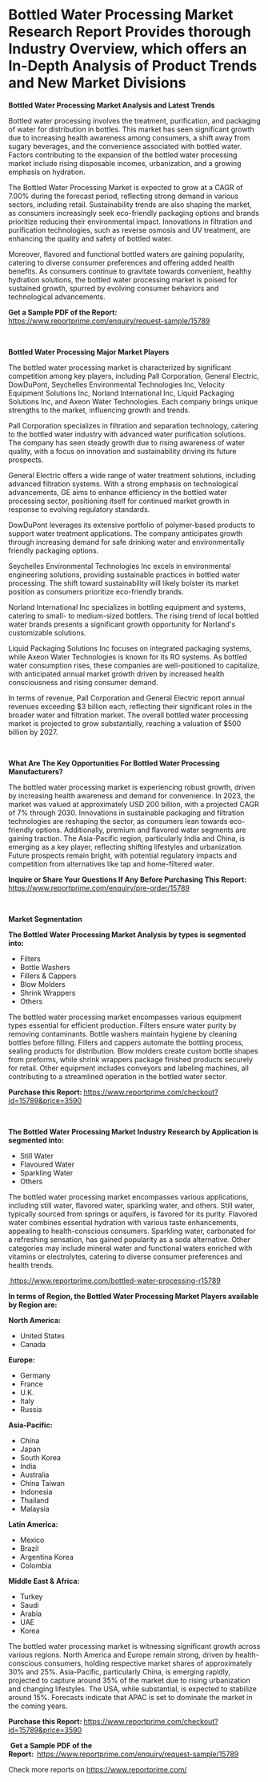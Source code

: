 <p><h1>Bottled Water Processing Market Research Report Provides thorough Industry Overview, which offers an In-Depth Analysis of Product Trends and New Market Divisions</h1></p><p><strong>Bottled Water Processing Market Analysis and Latest Trends</strong></p>
<p><p>Bottled water processing involves the treatment, purification, and packaging of water for distribution in bottles. This market has seen significant growth due to increasing health awareness among consumers, a shift away from sugary beverages, and the convenience associated with bottled water. Factors contributing to the expansion of the bottled water processing market include rising disposable incomes, urbanization, and a growing emphasis on hydration.</p><p>The Bottled Water Processing Market is expected to grow at a CAGR of 7.00% during the forecast period, reflecting strong demand in various sectors, including retail. Sustainability trends are also shaping the market, as consumers increasingly seek eco-friendly packaging options and brands prioritize reducing their environmental impact. Innovations in filtration and purification technologies, such as reverse osmosis and UV treatment, are enhancing the quality and safety of bottled water.</p><p>Moreover, flavored and functional bottled waters are gaining popularity, catering to diverse consumer preferences and offering added health benefits. As consumers continue to gravitate towards convenient, healthy hydration solutions, the bottled water processing market is poised for sustained growth, spurred by evolving consumer behaviors and technological advancements.</p></p>
<p><strong>Get a Sample PDF of the Report:&nbsp;</strong> <a href="https://www.reportprime.com/enquiry/request-sample/15789?utm_campaign=3529&utm_medium=2&utm_source=Github&utm_content=ia&utm_term=20032025&utm_id=bottled-water-processing">https://www.reportprime.com/enquiry/request-sample/15789</a></p>
<p>&nbsp;</p>
<p><strong>Bottled Water Processing Major Market Players</strong></p>
<p><p>The bottled water processing market is characterized by significant competition among key players, including Pall Corporation, General Electric, DowDuPont, Seychelles Environmental Technologies Inc, Velocity Equipment Solutions Inc, Norland International Inc, Liquid Packaging Solutions Inc, and Axeon Water Technologies. Each company brings unique strengths to the market, influencing growth and trends.</p><p>Pall Corporation specializes in filtration and separation technology, catering to the bottled water industry with advanced water purification solutions. The company has seen steady growth due to rising awareness of water quality, with a focus on innovation and sustainability driving its future prospects.</p><p>General Electric offers a wide range of water treatment solutions, including advanced filtration systems. With a strong emphasis on technological advancements, GE aims to enhance efficiency in the bottled water processing sector, positioning itself for continued market growth in response to evolving regulatory standards.</p><p>DowDuPont leverages its extensive portfolio of polymer-based products to support water treatment applications. The company anticipates growth through increasing demand for safe drinking water and environmentally friendly packaging options.</p><p>Seychelles Environmental Technologies Inc excels in environmental engineering solutions, providing sustainable practices in bottled water processing. The shift toward sustainability will likely bolster its market position as consumers prioritize eco-friendly brands.</p><p>Norland International Inc specializes in bottling equipment and systems, catering to small- to medium-sized bottlers. The rising trend of local bottled water brands presents a significant growth opportunity for Norland's customizable solutions.</p><p>Liquid Packaging Solutions Inc focuses on integrated packaging systems, while Axeon Water Technologies is known for its RO systems. As bottled water consumption rises, these companies are well-positioned to capitalize, with anticipated annual market growth driven by increased health consciousness and rising consumer demand.</p><p>In terms of revenue, Pall Corporation and General Electric report annual revenues exceeding $3 billion each, reflecting their significant roles in the broader water and filtration market. The overall bottled water processing market is projected to grow substantially, reaching a valuation of $500 billion by 2027.</p></p>
<p>&nbsp;</p>
<p><strong>What Are The Key Opportunities For Bottled Water Processing Manufacturers?</strong></p>
<p><p>The bottled water processing market is experiencing robust growth, driven by increasing health awareness and demand for convenience. In 2023, the market was valued at approximately USD 200 billion, with a projected CAGR of 7% through 2030. Innovations in sustainable packaging and filtration technologies are reshaping the sector, as consumers lean towards eco-friendly options. Additionally, premium and flavored water segments are gaining traction. The Asia-Pacific region, particularly India and China, is emerging as a key player, reflecting shifting lifestyles and urbanization. Future prospects remain bright, with potential regulatory impacts and competition from alternatives like tap and home-filtered water.</p></p>
<p><strong>Inquire or Share Your Questions If Any Before Purchasing This Report:</strong> <a href="https://www.reportprime.com/enquiry/pre-order/15789?utm_campaign=3529&utm_medium=2&utm_source=Github&utm_content=ia&utm_term=20032025&utm_id=bottled-water-processing">https://www.reportprime.com/enquiry/pre-order/15789</a></p>
<p>&nbsp;</p>
<p><strong>Market Segmentation</strong></p>
<p><strong>The Bottled Water Processing Market Analysis by types is segmented into:</strong></p>
<p><ul><li>Filters</li><li>Bottle Washers</li><li>Fillers & Cappers</li><li>Blow Molders</li><li>Shrink Wrappers</li><li>Others</li></ul></p>
<p><p>The bottled water processing market encompasses various equipment types essential for efficient production. Filters ensure water purity by removing contaminants. Bottle washers maintain hygiene by cleaning bottles before filling. Fillers and cappers automate the bottling process, sealing products for distribution. Blow molders create custom bottle shapes from preforms, while shrink wrappers package finished products securely for retail. Other equipment includes conveyors and labeling machines, all contributing to a streamlined operation in the bottled water sector.</p></p>
<p><strong>Purchase this Report:&nbsp;</strong><a href="https://www.reportprime.com/checkout?id=15789&price=3590&utm_campaign=3529&utm_medium=2&utm_source=Github&utm_content=ia&utm_term=20032025&utm_id=bottled-water-processing">https://www.reportprime.com/checkout?id=15789&price=3590</a></p>
<p>&nbsp;</p>
<p><strong>The Bottled Water Processing Market Industry Research by Application is segmented into:</strong></p>
<p><ul><li>Still Water</li><li>Flavoured Water</li><li>Sparkling Water</li><li>Others</li></ul></p>
<p><p>The bottled water processing market encompasses various applications, including still water, flavored water, sparkling water, and others. Still water, typically sourced from springs or aquifers, is favored for its purity. Flavored water combines essential hydration with various taste enhancements, appealing to health-conscious consumers. Sparkling water, carbonated for a refreshing sensation, has gained popularity as a soda alternative. Other categories may include mineral water and functional waters enriched with vitamins or electrolytes, catering to diverse consumer preferences and health trends.</p></p>
<p><a href="https://www.reportprime.com/bottled-water-processing-r15789?utm_campaign=3529&utm_medium=2&utm_source=Github&utm_content=ia&utm_term=20032025&utm_id=bottled-water-processing">&nbsp;https://www.reportprime.com/bottled-water-processing-r15789</a></p>
<p><strong>In terms of Region, the Bottled Water Processing Market Players available by Region are:</strong></p>
<p>
    <p> <strong> North America: </strong>
        <ul>
            <li>United States</li>
            <li>Canada</li>
        </ul>
        </p> 
    <p> <strong> Europe: </strong>
        <ul>
            <li>Germany</li>
            <li>France</li>
            <li>U.K.</li>
            <li>Italy</li>
            <li>Russia</li>
        </ul>
        </p> 
    <p> <strong> Asia-Pacific: </strong>
        <ul>
            <li>China</li>
            <li>Japan</li>
            <li>South Korea</li>
            <li>India</li>
            <li>Australia</li>
            <li>China Taiwan</li>
            <li>Indonesia</li>
            <li>Thailand</li>
            <li>Malaysia</li>
        </ul>
        </p> 
    <p> <strong> Latin America: </strong>
        <ul>
            <li>Mexico</li>
            <li>Brazil</li>
            <li>Argentina Korea</li>
            <li>Colombia</li>
        </ul>
        </p> 
    <p> <strong> Middle East & Africa: </strong>
        <ul>
            <li>Turkey</li>
            <li>Saudi</li>
            <li>Arabia</li>
            <li>UAE</li>
            <li>Korea</li>
        </ul>
    </p>
    </p>
<p><p>The bottled water processing market is witnessing significant growth across various regions. North America and Europe remain strong, driven by health-conscious consumers, holding respective market shares of approximately 30% and 25%. Asia-Pacific, particularly China, is emerging rapidly, projected to capture around 35% of the market due to rising urbanization and changing lifestyles. The USA, while substantial, is expected to stabilize around 15%. Forecasts indicate that APAC is set to dominate the market in the coming years.</p></p>
<p><strong>Purchase this Report: </strong><a href="https://www.reportprime.com/checkout?id=15789&price=3590&utm_campaign=3529&utm_medium=2&utm_source=Github&utm_content=ia&utm_term=20032025&utm_id=bottled-water-processing">https://www.reportprime.com/checkout?id=15789&price=3590</a></p>
<p>&nbsp;<strong>Get a Sample PDF of the Report:&nbsp;&nbsp;</strong><a href="https://www.reportprime.com/enquiry/request-sample/15789?utm_campaign=3529&utm_medium=2&utm_source=Github&utm_content=ia&utm_term=20032025&utm_id=bottled-water-processing">https://www.reportprime.com/enquiry/request-sample/15789</a></p>
<p><strong></strong></p>
<p>Check more reports on <a href="https://www.reportprime.com/?utm_campaign=3529&utm_medium=2&utm_source=Github&utm_content=ia&utm_term=20032025&utm_id=bottled-water-processing">https://www.reportprime.com/</a></p>